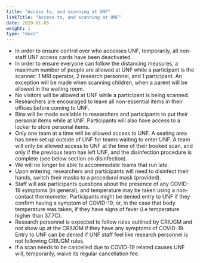 ```yaml
---
title: "Access to, and scanning at UNF"
linkTitle: "Access to, and scanning at UNF"
date: 2020-01-05
weight: 1
type: "docs"
---
```


- In order to ensure control over who accesses UNF,  temporarily, all non-staff UNF access cards have been deactivated.
- In order to ensure everyone can follow the distancing measures, a maximum number of people are allowed at UNF while a participant is the scanner: 1 MRI operator, 2 research personnel, and 1 participant. An exception will be made when scanning children, when a parent will be allowed in the waiting room.
- No visitors will be allowed at UNF while a participant is being scanned.
- Researchers are encouraged to leave all non-essential items in their offices before coming to UNF.
- Bins will be made available to researchers and participants to put their personal items while at UNF. Participants will also have access to a locker to store personal items.
- Only one team at a time will be allowed access to UNF. A seating area has been set up outside of UNF for teams waiting to enter UNF. A team will only be allowed access to UNF at the time of their booked scan, and only if the previous team has left UNF, and the disinfection procedure is complete (see below section on disinfection).
- We will no longer be able to accommodate teams that run late.
- Upon entering, researchers and participants will need to disinfect their hands, switch their masks to a procedural mask (provided).
- Staff will ask participants questions about the presence of any COVID-19 symptoms (in general), and temperature may be taken using a non-contact thermometer. Participants might be denied entry to UNF if they confirm having a symptom of COVID-19, or, in the case that body temperature was taken, if they have signs of fever (i.e temperature higher than 37.7C).
- Research personnel is expected to follow rules outlined by CRIUGM and not show up at the CRIUGM if they have any symptoms of COVID-19. Entry to UNF can be denied if UNF staff feel like research personnel is not following CRIUGM rules.
- If a scan needs to be cancelled due to COVID-19 related causes UNF will, temporarily,  waive its regular cancellation fee.
